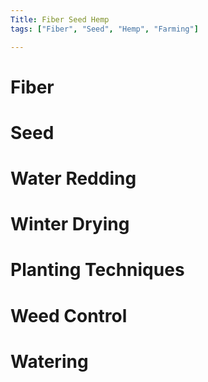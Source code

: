 ```yaml
---
Title: Fiber Seed Hemp
tags: ["Fiber", "Seed", "Hemp", "Farming"]

---
```


# Fiber


# Seed


# Water Redding


# Winter Drying


# Planting Techniques


# Weed Control



# Watering

![]()
![]()
![]()
![]()
![]()
![]()
![]()
![]()
![]()
![]()
![]()
![]()
![]()
![]()
![]()
![]()